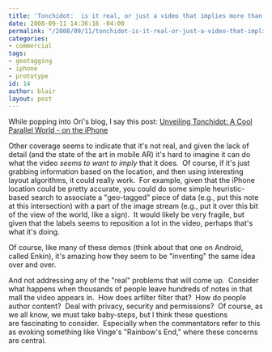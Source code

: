 ```yaml
---
title: 'Tonchidot:  is it real, or just a video that implies more than it does?'
date: 2008-09-11 14:36:16 -04:00
permalink: "/2008/09/11/tonchidot-is-it-real-or-just-a-video-that-implies-more-than-it-does/"
categories:
- commercial
tags:
- geotagging
- iphone
- prototype
id: 14
author: blair
layout: post
---
```


While popping into Ori's blog, I say this post: [Unveiling Tonchidot: A Cool Parallel World - on the iPhone](http://gamesalfresco.com/2008/09/10/unveiling-tonchidot-a-cool-parallel-world-on-the-iphone/)

Other coverage seems to indicate that it's not real, and given the lack of detail (and the state of the art in mobile AR) it's hard to imagine it can do what the video _seems to want to imply_ that it does.  Of course, if it's just grabbing information based on the location, and then using interesting layout algorithms, it could really work.  For example, given that the iPhone location could be pretty accurate, you could do some simple heuristic-based search to associate a "geo-tagged" piece of data (e.g., put this note at this intersection) with a part of the image stream (e.g., put it over this bit of the view of the world, like a sign).  It would likely be very fragile, but given that the labels seems to reposition a lot in the video, perhaps that's what it's doing.

Of course, like many of these demos (think about that one on Android, called Enkin), it's amazing how they seem to be "inventing" the same idea over and over. 

And not addressing any of the "real" problems that will come up.  Consider what happens when thousands of people leave hundreds of notes in that mall the video appears in.  How does arfilter filter that?  How do people author content?  Deal with privacy, security and permissions?  Of course, as we all know, we must take baby-steps, but I think these questions are fascinating to consider.  Especially when the commentators refer to this as evoking something like Vinge's "Rainbow's End," where these concerns are central.
